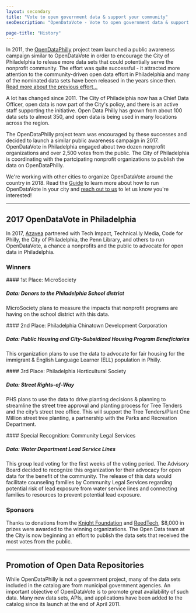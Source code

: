 ```yaml
---
layout: secondary
title: "Vote to open government data & support your community"
seoDescription: "OpenDataVote - Vote to open government data & support your community"

page-title: "History"
---
```

In 2011, the [OpenDataPhilly](https://www.opendataphilly.org/) project team launched a public awareness campaign similar to OpenDataVote in order to encourage the City of Philadelphia to release more data sets that could potentially serve the nonprofit community. The effort was quite successful - it attracted more attention to the community-driven open data effort in Philadelphia and many of the nominated data sets have been released in the years since then. [Read more about the previous effort...](http://technical.ly/project/open-data-race/)

A lot has changed since 2011. The City of Philadelphia now has a Chief Data Officer, open data is now part of the City's policy, and there is an active staff supporting the initiative. Open Data Philly has grown from about 100 data sets to almost 350, and open data is being used in many locations across the region.

The OpenDataPhilly project team was encouraged by these successes and decided to launch a similar public awareness campaign in 2017. OpenDataVote in Philadelphia engaged about two dozen nonprofit organizations and over 2,500 votes from the public. The City of Philadelphia is coordinating with the partcipating nonprofit organizations to publish the data on OpenDataPhilly.

We're working with other cities to organize OpenDataVote around the country in 2018. Read the <a href="/guide">Guide</a> to learn more about how to run OpenDataVote in your city and <a href="mailto:info@opendatavote.org?subject=OpenDataVote Contact Form Inquiry">reach out to us</a> to let us know you're interested!

---

## 2017 OpenDataVote in Philadelphia

In 2017, [Azavea](https://www.azavea.com/) partnered with Tech Impact, Technical.ly Media, Code for Philly, the City of Philadelphia, the Penn Library, and others to run OpenDataVote, a chance a nonprofits and the public to advocate for open data in Philadelphia.

### Winners

<div class="panel light" markdown="1">
#### 1st Place: MicroSociety

##### Data: Donors to the Philadelphia School district
MicroSociety plans to measure the impacts that nonprofit programs are having on the school district with this data.
</div>

<div class="panel light" markdown="1">
#### 2nd Place: Philadelphia Chinatown Development Corporation

##### Data: Public Housing and City-Subsidized Housing Program Beneficiaries
This organization plans to use the data to advocate for fair housing for the immigrant & English Language Learner (ELL) population in Philly.
</div>

<div class="panel light" markdown="1">
#### 3rd Place: Philadelphia Horticultural Society

##### Data: Street Rights-of-Way
PHS plans to use the data to drive planting decisions & planning to streamline the street tree approval and planting process for Tree Tenders and the city’s street tree office. This will support the Tree Tenders/Plant One Million street tree planting, a partnership with the Parks and Recreation Department.
</div>

<div class="panel light" markdown="1">
#### Special Recognition: Community Legal Services

##### Data: Water Department Lead Service Lines
This group lead voting for the first weeks of the voting period. The Advisory Board decided to recognize this organization for their advocacy for open data for the benefit of the community.
The release of this data would facilitate counseling families by Community Legal Services regarding potential risk of lead exposure from water service lines and connecting families to resources to prevent potential lead exposure.
</div>

### Sponsors
Thanks to donations from the [Knight Foundation](https://knightfoundation.org/) and [ReedTech](http://www.reedtech.com/), $8,000 in prizes were awarded to the winning organizations. The Open Data team at the City is now beginning an effort to publish the data sets that received the most votes from the public.

---

## Promotion of Open Data Repositories
While OpenDataPhilly is not a government project, many of the data sets included in the catalog are from municipal government agencies. An important objective of OpenDataVote is to promote great availability of such data. Many new data sets, APIs, and applications have been added to the catalog since its launch at the end of April 2011.
